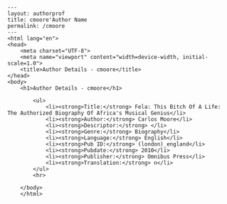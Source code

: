 
    ---
    layout: authorprof
    title: cmoore'Author Name 
    permalink: /cmoore
    ---
    <html lang="en">
    <head>
        <meta charset="UTF-8">
        <meta name="viewport" content="width=device-width, initial-scale=1.0">
        <title>Author Details - cmoore</title>
    </head>
    <body>
        <h1>Author Details - cmoore</h1>
        
            <ul>
                <li><strong>Title:</strong> Fela: This Bitch Of A Life: The Authorized Biography Of Africa's Musical Genius</li>
                <li><strong>Author:</strong> Carlos Moore</li>
                <li><strong>Descriptor:</strong> </li>
                <li><strong>Genre:</strong> Biography</li>
                <li><strong>Language:</strong> English</li>
                <li><strong>Pub ID:</strong> (london)_england</li>
                <li><strong>Pubdate:</strong> 2010</li>
                <li><strong>Publisher:</strong> Omnibus Press</li>
                <li><strong>Translation:</strong> n</li>
            </ul>
            <hr>
            
        </body>
        </html>
        